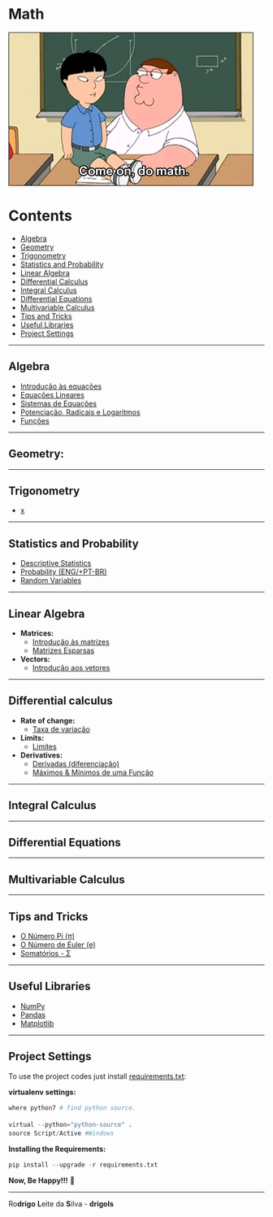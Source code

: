 # Math

![title](res/math-logo.gif)

# Contents

 - [Algebra](#algebra)
 - [Geometry](#geometry)
 - [Trigonometry](#trigonometry)
 - [Statistics and Probability](#statistics-probability)
 - [Linear Algebra](#linear-algebra)
 - [Differential Calculus](#differential-calculus)
 - [Integral Calculus](#integral-calculus)
 - [Differential Equations](#differential-equations)
 - [Multivariable Calculus](#multivariable-calculus)
 - [Tips and Tricks](#tips-tricks)
 - [Useful Libraries](#useful-libraries)
 - [Project Settings](#settings)

---

<div id="algebra"></div>

## Algebra

   - [Introdução às equações](modules/algebra/intro-to-equations)
   - [Equações Lineares](modules/algebra/linear-equations)
   - [Sistemas de Equações](modules/algebra/systems-of-equations)
   - [Potenciação, Radicais e Logaritmos](modules/algebra/exponentials-radicals-and-logarithms)
   - [Funções](modules/algebra/functions)

---

<div id="geometry"></div>

## Geometry:

---

<div id="trigonometry"></div>

## Trigonometry
   - [x](#)

---

<div id="statistics-probability"></div>

## Statistics and Probability

 - [Descriptive Statistics](modules/statistics-and-probability/descriptive-statistics.md)
 - [Probability (ENG/+PT-BR)](modules/statistics-and-probability/probability.md)
 - [Random Variables](modules/statistics-and-probability/random-variables.md)

---

<div id="linear-algebra"></div>

## Linear Algebra

 - **Matrices:**
   - [Introdução às matrizes](modules/linear-algebra/matrices/intro-to-matrices.md)
   - [Matrizes Esparsas](modules/linear-algebra/matrices/sparse-matrices.md)
 - **Vectors:**
   - [Introdução aos vetores](modules/linear-algebra/vectors/intro-to-vectors.md)

---

<div id="differential-calculus"></div>

## Differential calculus

 - **Rate of change:**
   - [Taxa de variação](modules/differential-calculus/rate-of-change)
 - **Limits:**
   - [Limites](modules/differential-calculus/limits)
 - **Derivatives:**
   - [Derivadas (diferenciação)](modules/differential-calculus/derivatives)
   - [Máximos & Mínimos de uma Função](modules/differential-calculus/max-min-functions)

---

<div id="integral-calculus"></div>

## Integral Calculus

---

<div id="differential-equations"></div>

## Differential Equations

---

<div id="multivariable-calculus"></div>

## Multivariable Calculus

---

<div id="tips-tricks"></div>

## Tips and Tricks

 - [O Número Pi (π)](modules/tips-and-tricks/pi-number)
 - [O Número de Euler (e)](modules/tips-and-tricks/e-number)
 - [Somatórios - Σ](modules/tips-and-tricks/summation)

---

<div id="useful-libraries"></div>

## Useful Libraries

 - [NumPy](modules/useful-libraries/numpy)
 - [Pandas](modules/useful-libraries/pandas)
 - [Matplotlib](modules/useful-libraries/matplotlib)

---

<div id='settings'></div>

## Project Settings

To use the project codes just install [requirements.txt](requirements.txt):

**virtualenv settings:**  
```python
where python7 # find python source.

virtual --python="python-source" .
source Script/Active #Windows
```

**Installing the Requirements:**  
```python
pip install --upgrade -r requirements.txt
```

**Now, Be Happy!!!** 😬

---

Ro**drigo** **L**eite da **S**ilva - **drigols**
